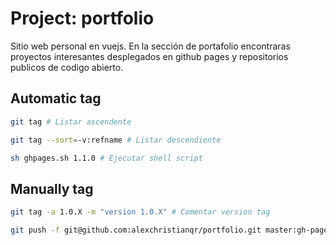 # Project: portfolio

Sitio web personal en vuejs. En la sección de portafolio encontraras proyectos interesantes desplegados en github pages y repositorios publicos de codigo abierto.

## Automatic tag

```bash
git tag # Listar ascendente
```

```bash
git tag --sort=-v:refname # Listar descendiente
```

```bash
sh ghpages.sh 1.1.0 # Ejecutar shell script
```

## Manually tag

```bash
git tag -a 1.0.X -m "version 1.0.X" # Comentar version tag
```

```bash
git push -f git@github.com:alexchristianqr/portfolio.git master:gh-pages # Link repositorio github
```
